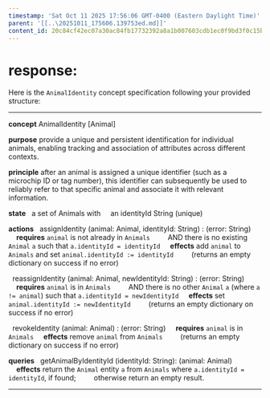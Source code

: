 ```yaml
---
timestamp: 'Sat Oct 11 2025 17:56:06 GMT-0400 (Eastern Daylight Time)'
parent: '[[..\20251011_175606.139753ed.md]]'
content_id: 20c84cf42ec07a30ac84fb17732392a8a1b007603cdb1ec0f9bd3f0c15b7a3e2
---
```


# response:

Here is the `AnimalIdentity` concept specification following your provided structure:

***

**concept** AnimalIdentity \[Animal]

**purpose** provide a unique and persistent identification for individual animals, enabling tracking and association of attributes across different contexts.

**principle** after an animal is assigned a unique identifier (such as a microchip ID or tag number), this identifier can subsequently be used to reliably refer to that specific animal and associate it with relevant information.

**state**
  a set of Animals with
    an identityId String (unique)

**actions**
  assignIdentity (animal: Animal, identityId: String) : (error: String)
    **requires** `animal` is not already in `Animals`
        AND there is no existing `Animal` `a` such that `a.identityId = identityId`
    **effects** add `animal` to `Animals` and set `animal.identityId := identityId`
        (returns an empty dictionary on success if no error)

  reassignIdentity (animal: Animal, newIdentityId: String) : (error: String)
    **requires** `animal` is in `Animals`
        AND there is no other `Animal` `a` (where `a != animal`) such that `a.identityId = newIdentityId`
    **effects** set `animal.identityId := newIdentityId`
        (returns an empty dictionary on success if no error)

  revokeIdentity (animal: Animal) : (error: String)
    **requires** `animal` is in `Animals`
    **effects** remove `animal` from `Animals`
        (returns an empty dictionary on success if no error)

**queries**
  getAnimalByIdentityId (identityId: String): (animal: Animal)
    **effects** return the `Animal` entity `a` from `Animals` where `a.identityId = identityId`, if found;
        otherwise return an empty result.

***
